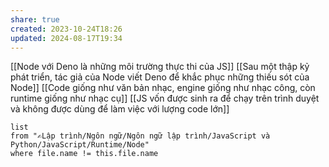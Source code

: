 ```yaml
---
share: true
created: 2023-10-24T18:26
updated: 2024-08-17T19:34
---
```

[[Node với Deno là những môi trường thực thi của JS]]
[[Sau một thập kỷ phát triển, tác giả của Node viết Deno để khắc phục những thiếu sót của Node]]
[[Code giống như văn bản nhạc, engine giống như nhạc công, còn runtime giống như nhạc cụ]]
[[JS vốn được sinh ra để chạy trên trình duyệt và không được dùng để làm việc với lượng code lớn]]

```dataview
list 
from "✍️Lập trình/Ngôn ngữ/Ngôn ngữ lập trình/JavaScript và Python/JavaScript/Runtime/Node" 
where file.name != this.file.name
```